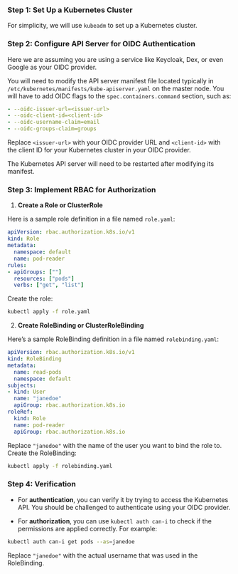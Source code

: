 
### Step 1: **Set Up a Kubernetes Cluster**

For simplicity, we will use `kubeadm` to set up a Kubernetes cluster.

### Step 2: **Configure API Server for OIDC Authentication**

Here we are assuming you are using a service like Keycloak, Dex, or even Google as your OIDC provider.

You will need to modify the API server manifest file located typically in `/etc/kubernetes/manifests/kube-apiserver.yaml` on the master node. You will have to add OIDC flags to the `spec.containers.command` section, such as:

```yaml
- --oidc-issuer-url=<issuer-url>
- --oidc-client-id=<client-id>
- --oidc-username-claim=email
- --oidc-groups-claim=groups
```

Replace `<issuer-url>` with your OIDC provider URL and `<client-id>` with the client ID for your Kubernetes cluster in your OIDC provider.

The Kubernetes API server will need to be restarted after modifying its manifest.

### Step 3: **Implement RBAC for Authorization**

1. **Create a Role or ClusterRole**

Here is a sample role definition in a file named `role.yaml`:

```yaml
apiVersion: rbac.authorization.k8s.io/v1
kind: Role
metadata:
  namespace: default
  name: pod-reader
rules:
- apiGroups: [""]
  resources: ["pods"]
  verbs: ["get", "list"]
```

Create the role:

```bash
kubectl apply -f role.yaml
```

2. **Create RoleBinding or ClusterRoleBinding**

Here’s a sample RoleBinding definition in a file named `rolebinding.yaml`:

```yaml
apiVersion: rbac.authorization.k8s.io/v1
kind: RoleBinding
metadata:
  name: read-pods
  namespace: default
subjects:
- kind: User
  name: "janedoe"
  apiGroup: rbac.authorization.k8s.io
roleRef:
  kind: Role
  name: pod-reader
  apiGroup: rbac.authorization.k8s.io
```

Replace `"janedoe"` with the name of the user you want to bind the role to. Create the RoleBinding:

```bash
kubectl apply -f rolebinding.yaml
```

### Step 4: **Verification**

- For **authentication**, you can verify it by trying to access the Kubernetes API. You should be challenged to authenticate using your OIDC provider.

- For **authorization**, you can use `kubectl auth can-i` to check if the permissions are applied correctly. For example:

```bash
kubectl auth can-i get pods --as=janedoe
```

Replace `"janedoe"` with the actual username that was used in the RoleBinding.


